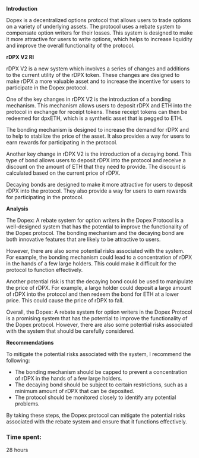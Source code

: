 **Introduction**

Dopex is a decentralized options protocol that allows users to trade options on a variety of underlying assets. The protocol uses a rebate system to compensate option writers for their losses. This system is designed to make it more attractive for users to write options, which helps to increase liquidity and improve the overall functionality of the protocol.

**rDPX V2 RI**

rDPX V2 is a new system which involves a series of changes and additions to the current utility of the rDPX token. These changes are designed to make rDPX a more valuable asset and to increase the incentive for users to participate in the Dopex protocol.

One of the key changes in rDPX V2 is the introduction of a bonding mechanism. This mechanism allows users to deposit rDPX and ETH into the protocol in exchange for receipt tokens. These receipt tokens can then be redeemed for dpxETH, which is a synthetic asset that is pegged to ETH.

The bonding mechanism is designed to increase the demand for rDPX and to help to stabilize the price of the asset. It also provides a way for users to earn rewards for participating in the protocol.

Another key change in rDPX V2 is the introduction of a decaying bond. This type of bond allows users to deposit rDPX into the protocol and receive a discount on the amount of ETH that they need to provide. The discount is calculated based on the current price of rDPX.

Decaying bonds are designed to make it more attractive for users to deposit rDPX into the protocol. They also provide a way for users to earn rewards for participating in the protocol.

**Analysis**

The Dopex: A rebate system for option writers in the Dopex Protocol is a well-designed system that has the potential to improve the functionality of the Dopex protocol. The bonding mechanism and the decaying bond are both innovative features that are likely to be attractive to users.

However, there are also some potential risks associated with the system. For example, the bonding mechanism could lead to a concentration of rDPX in the hands of a few large holders. This could make it difficult for the protocol to function effectively.

Another potential risk is that the decaying bond could be used to manipulate the price of rDPX. For example, a large holder could deposit a large amount of rDPX into the protocol and then redeem the bond for ETH at a lower price. This could cause the price of rDPX to fall.

Overall, the Dopex: A rebate system for option writers in the Dopex Protocol is a promising system that has the potential to improve the functionality of the Dopex protocol. However, there are also some potential risks associated with the system that should be carefully considered.

**Recommendations**

To mitigate the potential risks associated with the system, I recommend the following:

* The bonding mechanism should be capped to prevent a concentration of rDPX in the hands of a few large holders.
* The decaying bond should be subject to certain restrictions, such as a minimum amount of rDPX that can be deposited.
* The protocol should be monitored closely to identify any potential problems.

By taking these steps, the Dopex protocol can mitigate the potential risks associated with the rebate system and ensure that it functions effectively.


### Time spent:
28 hours